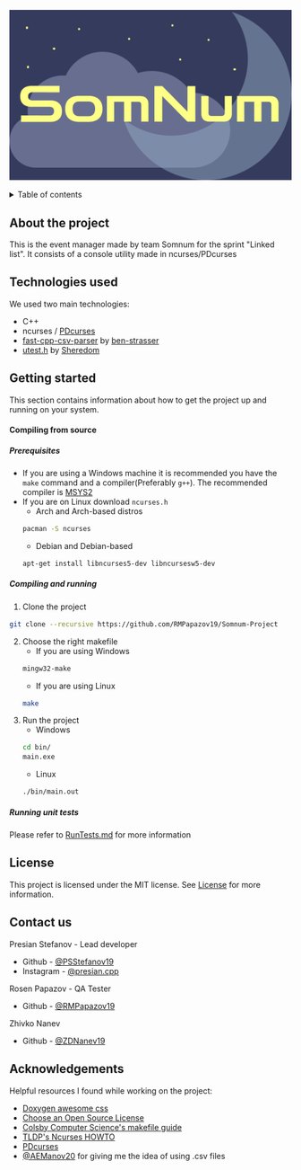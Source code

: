 ![Logo](./images/logo.png)

<details>
	<summary>Table of contents</summary>
	<ol>
		<li>
			<a href = "#about-the-project">About the project</a>
		</li>
		<li>
			<a href = "#technologies-used">Technologies used</a>
		</li>
		<li>
			<a href = "#getting-started">Getting started</a>
			<ul>
				<!-- <li>
					<a href = "#released-project">Released project</a>
				</li> -->
				<li>
					<a href = "#compiling-from-source">Compiling from source</a>
				</li>
				<li>
					<a href = "#running-unit-tests">Running unit tests</a>
				</li>
			</ul>
		</li>
		<li>
			<a href="#license">License</a>
		</li>
		<li>
			<a href="#contact-us">Contact us</a>
		</li>
		<li>
			<a href="#acknowledgements">Acknowledgements</a>
		</li>
	</ol>
</details>

## About the project

This is the event manager made by team Somnum for the sprint "Linked list". It consists of a console utility made in ncurses/PDcurses

## Technologies used

We used two main technologies:

- C++
- ncurses / [PDcurses](https://github.com/wmcbrine/PDCurses)
- [fast-cpp-csv-parser](https://github.com/ben-strasser/fast-cpp-csv-parser) by [ben-strasser](https://github.com/ben-strasser)
- [utest.h](https://github.com/sheredom/utest.h) by [Sheredom](https://github.com/sheredom)

## Getting started

This section contains information about how to get the project up and running on your system.

#### Compiling from source

##### Prerequisites

- If you are using a Windows machine it is recommended you have the `make` command and a compiler(Preferably `g++`). The recommended compiler is [MSYS2](https://www.msys2.org/)
- If you are on Linux download `ncurses.h`
  - Arch and Arch-based distros
  ```sh
  pacman -S ncurses
  ```
  - Debian and Debian-based
  ```sh
  apt-get install libncurses5-dev libncursesw5-dev
  ```

##### Compiling and running

1. Clone the project

```sh
git clone --recursive https://github.com/RMPapazov19/Somnum-Project
```

2. Choose the right makefile
   - If you are using Windows
   ```sh
   mingw32-make
   ```
   - If you are using Linux
   ```sh
   make
   ```
1. Run the project
   - Windows
   ```cmd
   cd bin/
   main.exe
   ```
   - Linux
   ```sh
   ./bin/main.out
   ```
##### Running unit tests

Please refer to [RunTests.md](./tests/RunTests.md) for more information


## License

This project is licensed under the MIT license. See [License](LICENSE) for more information.

## Contact us

Presian Stefanov - Lead developer

- Github - [@PSStefanov19](https://github.com/PSStefanov19)
- Instagram - [@presian.cpp](https://www.instagram.com/presian.cpp/)

Rosen Papazov - QA Tester

- Github - [@RMPapazov19](https://github.com/RMPapazov19)

Zhivko Nanev 

- Github - [@ZDNanev19](https://github.com/ZDNanev19)

## Acknowledgements

Helpful resources I found while working on the project:

- [Doxygen awesome css](https://github.com/jothepro/doxygen-awesome-css)
- [Choose an Open Source License](https://choosealicense.com/)
- [Colsby Computer Science's makefile guide](https://www.cs.colby.edu/maxwell/courses/tutorials/maketutor/)
- [TLDP's Ncurses HOWTO](https://tldp.org/HOWTO/NCURSES-Programming-HOWTO/)
- [PDcurses](https://github.com/wmcbrine/PDCurses)
- [@AEManov20](https://github.com/AEManov20) for giving me the idea of using .csv files
